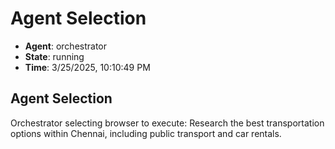 # Agent Selection

- **Agent**: orchestrator
- **State**: running
- **Time**: 3/25/2025, 10:10:49 PM

## Agent Selection

Orchestrator selecting browser to execute: Research the best transportation options within Chennai, including public transport and car rentals.

